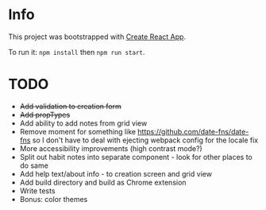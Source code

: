 # Info

This project was bootstrapped with [Create React App](https://github.com/facebookincubator/create-react-app).

To run it: `npm install` then `npm run start`.

# TODO

- ~~Add validation to creation form~~
- ~~Add propTypes~~
- Add ability to add notes from grid view
- Remove moment for something like https://github.com/date-fns/date-fns so I don't have to deal with ejecting webpack config for the locale fix
- More accessibility improvements (high contrast mode?)
- Split out habit notes into separate component - look for other places to do same
- Add help text/about info - to creation screen and grid view
- Add build directory and build as Chrome extension
- Write tests
- Bonus: color themes
